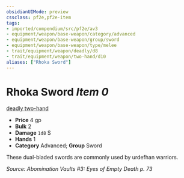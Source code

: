 ```yaml
---
obsidianUIMode: preview
cssclass: pf2e,pf2e-item
tags:
- imported/compendium/src/pf2e/av3
- equipment/weapon/base-weapon/category/advanced
- equipment/weapon/base-weapon/group/sword
- equipment/weapon/base-weapon/type/melee
- trait/equipment/weapon/deadly/d8
- trait/equipment/weapon/two-hand/d10
aliases: ["Rhoka Sword"]
---
```

# Rhoka Sword *Item 0*  
[deadly <d8>](deadly.md)  [two-hand <d10>](two-hand.md)  

- **Price** 4 gp
- **Bulk** 2
- **Damage** `1d8` S
- **Hands** 1
- **Category** Advanced; **Group** Sword 

These dual-bladed swords are commonly used by urdefhan warriors.

*Source: Abomination Vaults #3: Eyes of Empty Death p. 73*